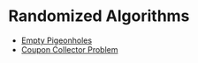 # Randomized Algorithms

- [Empty Pigeonholes](randomized_algorithms/empty_pigeonholes.md)
- [Coupon Collector Problem](randomized_algorithms/coupons_collector_problem.md) 